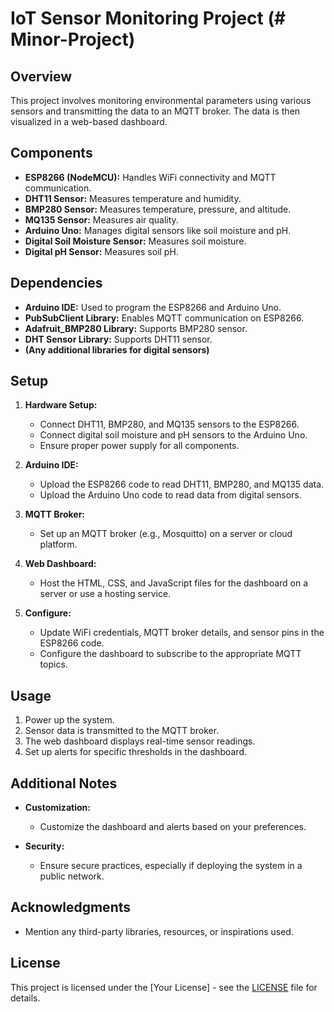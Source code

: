 # IoT Sensor Monitoring Project (# Minor-Project)

## Overview

This project involves monitoring environmental parameters using various sensors and transmitting the data to an MQTT broker. The data is then visualized in a web-based dashboard.

## Components

- **ESP8266 (NodeMCU):** Handles WiFi connectivity and MQTT communication.
- **DHT11 Sensor:** Measures temperature and humidity.
- **BMP280 Sensor:** Measures temperature, pressure, and altitude.
- **MQ135 Sensor:** Measures air quality.
- **Arduino Uno:** Manages digital sensors like soil moisture and pH.
- **Digital Soil Moisture Sensor:** Measures soil moisture.
- **Digital pH Sensor:** Measures soil pH.

## Dependencies

- **Arduino IDE:** Used to program the ESP8266 and Arduino Uno.
- **PubSubClient Library:** Enables MQTT communication on ESP8266.
- **Adafruit_BMP280 Library:** Supports BMP280 sensor.
- **DHT Sensor Library:** Supports DHT11 sensor.
- **(Any additional libraries for digital sensors)**

## Setup

1. **Hardware Setup:**
   - Connect DHT11, BMP280, and MQ135 sensors to the ESP8266.
   - Connect digital soil moisture and pH sensors to the Arduino Uno.
   - Ensure proper power supply for all components.

2. **Arduino IDE:**
   - Upload the ESP8266 code to read DHT11, BMP280, and MQ135 data.
   - Upload the Arduino Uno code to read data from digital sensors.

3. **MQTT Broker:**
   - Set up an MQTT broker (e.g., Mosquitto) on a server or cloud platform.

4. **Web Dashboard:**
   - Host the HTML, CSS, and JavaScript files for the dashboard on a server or use a hosting service.

5. **Configure:**
   - Update WiFi credentials, MQTT broker details, and sensor pins in the ESP8266 code.
   - Configure the dashboard to subscribe to the appropriate MQTT topics.

## Usage

1. Power up the system.
2. Sensor data is transmitted to the MQTT broker.
3. The web dashboard displays real-time sensor readings.
4. Set up alerts for specific thresholds in the dashboard.

## Additional Notes

- **Customization:**
  - Customize the dashboard and alerts based on your preferences.
  
- **Security:**
  - Ensure secure practices, especially if deploying the system in a public network.

## Acknowledgments

- Mention any third-party libraries, resources, or inspirations used.

## License

This project is licensed under the [Your License] - see the [LICENSE](LICENSE) file for details.
